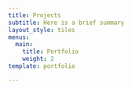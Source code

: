```yaml
---
title: Projects
subtitle: Here is a brief summary
layout_style: tiles
menus:
  main:
    title: Portfolio
    weight: 2
template: portfolio

---
```

